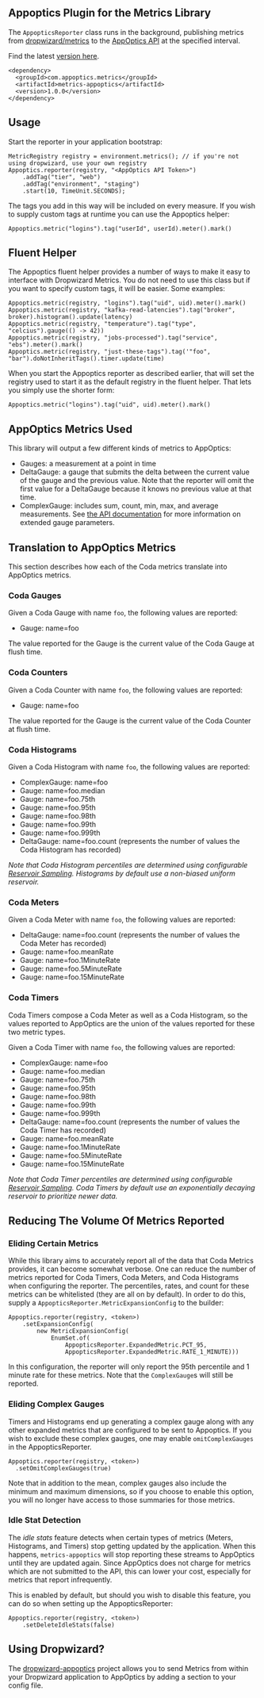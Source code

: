 ## Appoptics Plugin for the Metrics Library

The `AppopticsReporter` class runs in the background, publishing metrics from
[dropwizard/metrics](http://metrics.dropwizard.io/) to the
 [AppOptics API](https://www.appoptics.com) at the specified interval.

Find the latest [version here](https://search.maven.org/search?q=g:com.appoptics.metrics%20AND%20a:metrics-appoptics&core=gav).

	<dependency>
	  <groupId>com.appoptics.metrics</groupId>
	  <artifactId>metrics-appoptics</artifactId>
	  <version>1.0.0</version>
	</dependency>

## Usage

Start the reporter in your application bootstrap:

    MetricRegistry registry = environment.metrics(); // if you're not using dropwizard, use your own registry
    Appoptics.reporter(registry, "<AppOptics API Token>")
        .addTag("tier", "web")
        .addTag("environment", "staging")
        .start(10, TimeUnit.SECONDS);

The tags you add in this way will be included on every measure. If you wish to
supply custom tags at runtime you can use the Appoptics helper:

    Appoptics.metric("logins").tag("userId", userId).meter().mark()


## Fluent Helper

The Appoptics fluent helper provides a number of ways to make it easy to
interface with Dropwizard Metrics.  You do not need to use this class but if 
you want to specify custom tags, it will be easier. Some examples:

    Appoptics.metric(registry, "logins").tag("uid", uid).meter().mark()
    Appoptics.metric(registry, "kafka-read-latencies").tag("broker", broker).histogram().update(latency)
    Appoptics.metric(registry, "temperature").tag("type", "celcius").gauge(() -> 42))
    Appoptics.metric(registry, "jobs-processed").tag("service", "ebs").meter().mark()
    Appoptics.metric(registry, "just-these-tags").tag('"foo", "bar").doNotInheritTags().timer.update(time)

When you start the Appoptics reporter as described earlier, that will set the 
registry used to start it as the default registry in the fluent helper.  That 
lets you simply use the shorter form:

    Appoptics.metric("logins").tag("uid", uid).meter().mark()

## AppOptics Metrics Used

This library will output a few different kinds of metrics to AppOptics:

* Gauges: a measurement at a point in time
* DeltaGauge: a gauge that submits the delta between the current value of the 
  gauge and the previous value. Note that the reporter will omit the first value
  for a DeltaGauge because it knows no previous value at that time.
* ComplexGauge: includes sum, count, min, max, and average measurements. See 
  [the API documentation](https://docs.appoptics.com/api/#create-a-measurement)
  for more information on extended gauge parameters.

## Translation to AppOptics Metrics

This section describes how each of the Coda metrics translate into AppOptics metrics.

### Coda Gauges

Given a Coda Gauge with name `foo`, the following values are reported:

* Gauge: name=foo

The value reported for the Gauge is the current value of the Coda Gauge at flush time.

### Coda Counters

Given a Coda Counter with name `foo`, the following values are reported:

* Gauge: name=foo

The value reported for the Gauge is the current value of the Coda Counter at flush time.

### Coda Histograms

Given a Coda Histogram with name `foo`, the following values are reported:

* ComplexGauge: name=foo
* Gauge: name=foo.median
* Gauge: name=foo.75th
* Gauge: name=foo.95th
* Gauge: name=foo.98th
* Gauge: name=foo.99th
* Gauge: name=foo.999th
* DeltaGauge: name=foo.count (represents the number of values the Coda Histogram has recorded)

_Note that Coda Histogram percentiles are determined using configurable 
[Reservoir Sampling](https://dropwizard.github.io/metrics/3.1.0/manual/core/#histograms). 
Histograms by default use a non-biased uniform reservoir._

### Coda Meters

Given a Coda Meter with name `foo`, the following values are reported:

* DeltaGauge: name=foo.count (represents the number of values the Coda Meter has recorded)
* Gauge: name=foo.meanRate
* Gauge: name=foo.1MinuteRate
* Gauge: name=foo.5MinuteRate
* Gauge: name=foo.15MinuteRate

### Coda Timers

Coda Timers compose a Coda Meter as well as a Coda Histogram, so the values 
reported to AppOptics are the union of the values reported for these two metric types.

Given a Coda Timer with name `foo`, the following values are reported:

* ComplexGauge: name=foo
* Gauge: name=foo.median
* Gauge: name=foo.75th
* Gauge: name=foo.95th
* Gauge: name=foo.98th
* Gauge: name=foo.99th
* Gauge: name=foo.999th
* DeltaGauge: name=foo.count (represents the number of values the Coda Timer has recorded)
* Gauge: name=foo.meanRate
* Gauge: name=foo.1MinuteRate
* Gauge: name=foo.5MinuteRate
* Gauge: name=foo.15MinuteRate

_Note that Coda Timer percentiles are determined using configurable 
[Reservoir Sampling](https://dropwizard.github.io/metrics/3.1.0/manual/core/#histograms). 
Coda Timers by default use an exponentially decaying reservoir to prioritize newer data._

## Reducing The Volume Of Metrics Reported

### Eliding Certain Metrics

While this library aims to accurately report all of the data that Coda Metrics 
provides, it can become somewhat verbose. One can reduce the number of metrics 
reported for Coda Timers, Coda Meters, and Coda Histograms when configuring the 
reporter. The percentiles, rates, and count for these metrics can be whitelisted 
(they are all on by default). In order to do this, supply a 
`AppopticsReporter.MetricExpansionConfig` to the builder:

    Appoptics.reporter(registry, <token>)
        .setExpansionConfig(
            new MetricExpansionConfig(
                EnumSet.of(
                    AppopticsReporter.ExpandedMetric.PCT_95,
                    AppopticsReporter.ExpandedMetric.RATE_1_MINUTE)))

In this configuration, the reporter will only report the 95th percentile and 1 minute rate for these metrics. Note that the `ComplexGauge`s will still be reported.

### Eliding Complex Gauges

Timers and Histograms end up generating a complex gauge along with any other expanded metrics that are configured to be sent to Appoptics. If you wish to exclude these complex gauges, one may enable `omitComplexGauges` in the AppopticsReporter.

    Appoptics.reporter(registry, <token>)
      .setOmitComplexGauges(true)

Note that in addition to the mean, complex gauges also include the minimum and maximum dimensions, so if you choose to enable this option, you will no longer have access to those summaries for those metrics.

### Idle Stat Detection

The _idle stats_ feature detects when certain types of metrics (Meters, Histograms, and Timers) stop getting updated by the application. When this happens, `metrics-appoptics` will stop reporting these streams to AppOptics until they are updated again. Since AppOptics does not charge for metrics which are not submitted to the API, this can lower your cost, especially for metrics that report infrequently.

This is enabled by default, but should you wish to disable this feature, you can do so when setting up the AppopticsReporter:

    Appoptics.reporter(registry, <token>)
    	.setDeleteIdleStats(false)

## Using Dropwizard?

The [dropwizard-appoptics](https://github.com/appoptics/dropwizard-appoptics) project allows you to send Metrics from within your Dropwizard application to AppOptics by adding a section to your config file.
